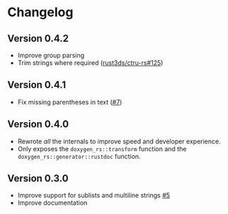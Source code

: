 # Changelog

## Version 0.4.2

- Improve group parsing
- Trim strings where required ([rust3ds/ctru-rs#125](https://github.com/rust3ds/ctru-rs/pull/125#issuecomment-1568644343))

## Version 0.4.1

- Fix missing parentheses in text ([#7](https://github.com/Techie-Pi/doxygen-rs/pull/7))

## Version 0.4.0

- Rewrote _all_ the internals to improve speed and developer experience.
- Only exposes the `doxygen_rs::transform` function and the `doxygen_rs::generator::rustdoc` function.

## Version 0.3.0

- Improve support for sublists and multiline strings [#5](https://github.com/Techie-Pi/doxygen-rs/pull/5)
- Improve documentation